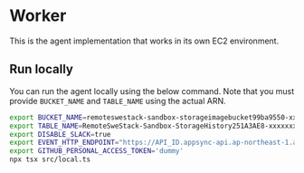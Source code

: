# Worker

This is the agent implementation that works in its own EC2 environment.

## Run locally

You can run the agent locally using the below command. Note that you must provide `BUCKET_NAME` and `TABLE_NAME` using the actual ARN. 

```sh
export BUCKET_NAME=remoteswestack-sandbox-storageimagebucket99ba9550-xxxxxxx
export TABLE_NAME=RemoteSweStack-Sandbox-StorageHistory251A3AE8-xxxxxxx
export DISABLE_SLACK=true
export EVENT_HTTP_ENDPOINT="https://API_ID.appsync-api.ap-northeast-1.amazonaws.com"
export GITHUB_PERSONAL_ACCESS_TOKEN='dummy'
npx tsx src/local.ts
```

